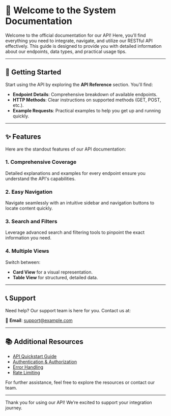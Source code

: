 # 📘 Welcome to the System Documentation

Welcome to the official documentation for our API! Here, you'll find everything you need to integrate, navigate, and utilize our RESTful API effectively. This guide is designed to provide you with detailed information about our endpoints, data types, and practical usage tips.

---

## 🚀 Getting Started

Start using the API by exploring the **API Reference** section. You'll find:

- **Endpoint Details**: Comprehensive breakdown of available endpoints.
- **HTTP Methods**: Clear instructions on supported methods (GET, POST, etc.).
- **Example Requests**: Practical examples to help you get up and running quickly.

---

## ✨ Features

Here are the standout features of our API documentation:

### 1. **Comprehensive Coverage**
Detailed explanations and examples for every endpoint ensure you understand the API's capabilities.

### 2. **Easy Navigation**
Navigate seamlessly with an intuitive sidebar and navigation buttons to locate content quickly.

### 3. **Search and Filters**
Leverage advanced search and filtering tools to pinpoint the exact information you need.

### 4. **Multiple Views**
Switch between:
- **Card View** for a visual representation.
- **Table View** for structured, detailed data.

---

## 📞 Support

Need help? Our support team is here for you. Contact us at:

📧 **Email**: [support@example.com](mailto:support@example.com)

---

## 📚 Additional Resources

- [API Quickstart Guide](#)
- [Authentication & Authorization](#)
- [Error Handling](#)
- [Rate Limiting](#)

For further assistance, feel free to explore the resources or contact our team.

---

Thank you for using our API! We’re excited to support your integration journey.

